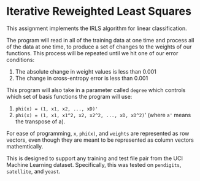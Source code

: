 Iterative Reweighted Least Squares
===

This assignment implements the IRLS algorithm for linear classification.

The program will read in all of the training data at one time and process
all of the data at one time, to produce a set of changes to the weights
of our functions. This process will be repeated until we hit one of our
error conditions:  
1. The absolute change in weight values is less than 0.001
2. The change in cross-entropy error is less than 0.001

This program will also take in a parameter called `degree` which controls
which set of basis functions the program will use:  
1. `phi(x) = (1, x1, x2, ..., xD)'`
2. `phi(x) = (1, x1, x1^2, x2, x2^2, ..., xD, xD^2)`'
(where `a'` means the transpose of a).

For ease of programming, `x`, `phi(x)`, and `weights` are represented as
row vectors, even though they are meant to be represented as column vectors
mathemtically.

This is designed to support any training and test file pair from the UCI
Machine Learning dataset. Specifically, this was tested on `pendigits`,
`satellite`, and `yeast`.


